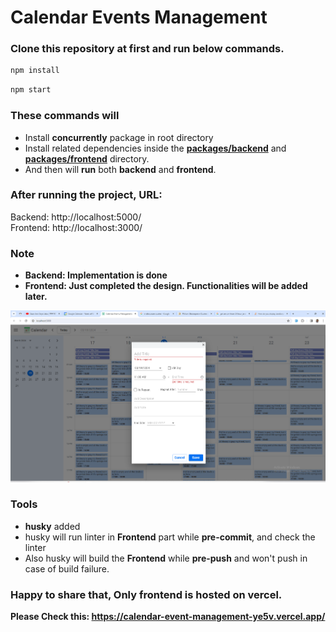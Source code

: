 
# Calendar Events Management 

### Clone this repository at first and run below commands.
```sh
npm install
```

```sh
npm start
```

### These commands will 
- Install **concurrently** package in root directory
- Install related dependencies inside the [**packages/backend**](/packages/backend/) and [**packages/frontend**](/packages/frontend/) directory. 
- And then will **run** both **backend** and **frontend**. 

### After running the project, URL:
Backend: http://localhost:5000/
<br />
Frontend: http://localhost:3000/

### Note
- **Backend: Implementation is done**
- **Frontend: Just completed the design. Functionalities will be added later.** 

![alt text](image.png)

### Tools
- **husky** added 
- husky will run linter in **Frontend** part while **pre-commit**, and check the linter  
- Also husky will build the **Frontend** while **pre-push** and won't push in case of build failure. 


### Happy to share that, Only frontend is hosted on vercel. 
**Please Check this: https://calendar-event-management-ye5v.vercel.app/**
